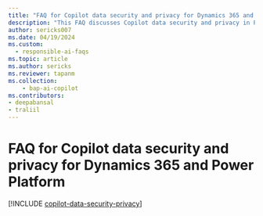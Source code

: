 ```yaml
---
title: "FAQ for Copilot data security and privacy for Dynamics 365 and Power Platform "
description: "This FAQ discusses Copilot data security and privacy in Power Platform and how Copilot responsibly uses AI capabilities."
author: sericks007 
ms.date: 04/19/2024
ms.custom: 
  - responsible-ai-faqs
ms.topic: article
ms.author: sericks
ms.reviewer: tapanm
ms.collection: 
    - bap-ai-copilot
ms.contributors:
- deepabansal
- traliil
---
```


# FAQ for Copilot data security and privacy for Dynamics 365 and Power Platform 

[!INCLUDE [copilot-data-security-privacy](~/../shared-content/shared/responsible-ai-faqs-includes/copilot-data-security-privacy.md)]
